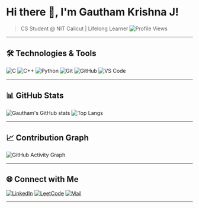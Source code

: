 
# Hi there 👋, I'm Gautham Krishna J!
> CS Student @ NIT Calicut | Lifelong Learner
![Profile Views](https://komarev.com/ghpvc/?username=gauthamburg&color=blueviolet)

---

## 🛠️ Technologies & Tools
![C](https://img.shields.io/badge/-C-000?&logo=C)
![C++](https://img.shields.io/badge/-C++-000?&logo=c%2B%2B&logoColor=blue)
![Python](https://img.shields.io/badge/-Python-000?&logo=Python)
![Git](https://img.shields.io/badge/-Git-000?&logo=git)
![GitHub](https://img.shields.io/badge/-GitHub-000?&logo=github)
![VS Code](https://img.shields.io/badge/-VSCode-000?&logo=visual-studio-code)

---

## 📊 GitHub Stats
![Gautham's GitHub stats](https://github-readme-stats.vercel.app/api?username=gauthamburg&show_icons=true&theme=radical)
![Top Langs](https://github-readme-stats.vercel.app/api/top-langs/?username=gauthamburg&layout=compact&theme=radical)

---

## 📈 Contribution Graph
![GitHub Activity Graph](https://github-readme-activity-graph.vercel.app/graph?username=gauthamburg&theme=github-compact)


---

## 🌐 Connect with Me
[![LinkedIn](https://img.shields.io/badge/-LinkedIn-blue?style=flat-square&logo=Linkedin&logoColor=white)](https://www.linkedin.com/in/gautham-krishna-j-474033285/)
[![LeetCode](https://img.shields.io/badge/-LeetCode-FFA116?style=flat-square&logo=LeetCode&logoColor=black)](https://leetcode.com/gtkrj/)
[![Mail](https://img.shields.io/badge/-Email-c14438?style=flat-square&logo=Gmail&logoColor=white)](gauthamkrishnajkdply@gmail.com)

---



<!--
**gauthamburg/gauthamburg** is a ✨ _special_ ✨ repository because its `README.md` (this file) appears on your GitHub profile.

Here are some ideas to get you started:

- 🔭 I’m currently working on ...
- 🌱 I’m currently learning ...
- 👯 I’m looking to collaborate on ...
- 🤔 I’m looking for help with ...
- 💬 Ask me about ...
- 📫 How to reach me: ...
- 😄 Pronouns: ...
- ⚡ Fun fact: ...
-->
